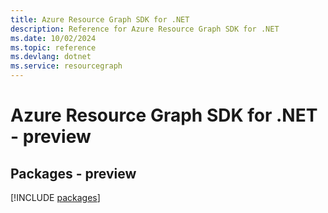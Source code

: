 ```yaml
---
title: Azure Resource Graph SDK for .NET
description: Reference for Azure Resource Graph SDK for .NET
ms.date: 10/02/2024
ms.topic: reference
ms.devlang: dotnet
ms.service: resourcegraph
---
```

# Azure Resource Graph SDK for .NET - preview
## Packages - preview
[!INCLUDE [packages](resource-graph-index.md)]